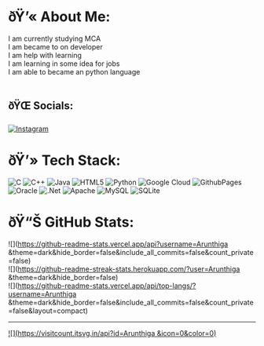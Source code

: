# ðŸ’« About Me:
I am currently studying MCA<br>I am became to on developer <br>I am help with learning <br>I am learning in some idea for jobs<br>I am able to became an python language <br><br>


## ðŸŒ Socials:
[![Instagram](https://img.shields.io/badge/Instagram-%23E4405F.svg?logo=Instagram&logoColor=white)](https://instagram.com/Arunthi) 

# ðŸ’» Tech Stack:
![C](https://img.shields.io/badge/c-%2300599C.svg?style=for-the-badge&logo=c&logoColor=white) ![C++](https://img.shields.io/badge/c++-%2300599C.svg?style=for-the-badge&logo=c%2B%2B&logoColor=white) ![Java](https://img.shields.io/badge/java-%23ED8B00.svg?style=for-the-badge&logo=openjdk&logoColor=white) ![HTML5](https://img.shields.io/badge/html5-%23E34F26.svg?style=for-the-badge&logo=html5&logoColor=white) ![Python](https://img.shields.io/badge/python-3670A0?style=for-the-badge&logo=python&logoColor=ffdd54) ![Google Cloud](https://img.shields.io/badge/GoogleCloud-%234285F4.svg?style=for-the-badge&logo=google-cloud&logoColor=white) ![GithubPages](https://img.shields.io/badge/github%20pages-121013?style=for-the-badge&logo=github&logoColor=white) ![Oracle](https://img.shields.io/badge/Oracle-F80000?style=for-the-badge&logo=oracle&logoColor=white) ![.Net](https://img.shields.io/badge/.NET-5C2D91?style=for-the-badge&logo=.net&logoColor=white) ![Apache](https://img.shields.io/badge/apache-%23D42029.svg?style=for-the-badge&logo=apache&logoColor=white) ![MySQL](https://img.shields.io/badge/mysql-4479A1.svg?style=for-the-badge&logo=mysql&logoColor=white) ![SQLite](https://img.shields.io/badge/sqlite-%2307405e.svg?style=for-the-badge&logo=sqlite&logoColor=white)
# ðŸ“Š GitHub Stats:
![](https://github-readme-stats.vercel.app/api?username=Arunthiga &theme=dark&hide_border=false&include_all_commits=false&count_private=false)<br/>
![](https://github-readme-streak-stats.herokuapp.com/?user=Arunthiga &theme=dark&hide_border=false)<br/>
![](https://github-readme-stats.vercel.app/api/top-langs/?username=Arunthiga &theme=dark&hide_border=false&include_all_commits=false&count_private=false&layout=compact)

---
[![](https://visitcount.itsvg.in/api?id=Arunthiga &icon=0&color=0)](https://visitcount.itsvg.in)

<!-- Proudly created with GPRM ( https://gprm.itsvg.in ) -->
